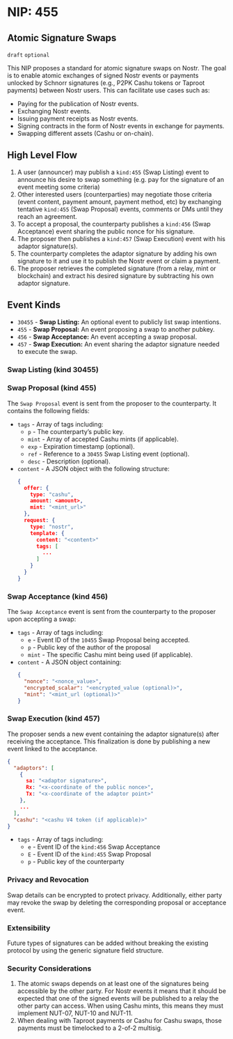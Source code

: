 # NIP: 455

## Atomic Signature Swaps

`draft` `optional`

This NIP proposes a standard for atomic signature swaps on Nostr. The goal is to enable atomic exchanges of signed Nostr events or payments unlocked by Schnorr signatures (e.g., P2PK Cashu tokens or Taproot payments) between Nostr users. This can facilitate use cases such as:

- Paying for the publication of Nostr events.
- Exchanging Nostr events.
- Issuing payment receipts as Nostr events.
- Signing contracts in the form of Nostr events in exchange for payments.
- Swapping different assets (Cashu or on-chain).

## High Level Flow

1. A user (announcer) may publish a `kind:455` (Swap Listing) event to announce his desire to swap something (e.g. pay for the signature of an event meeting some criteria)
2. Other interested users (counterparties) may negotiate those criteria (event content, payment amount, payment method, etc) by exchanging tentative `kind:455` (Swap Proposal) events, comments or DMs until they reach an agreement.
3. To accept a proposal, the counterparty publishes a `kind:456` (Swap Acceptance) event sharing the public nonce for his signature.
4. The proposer then publishes a `kind:457` (Swap Execution) event with his adaptor signature(s).
5. The counterparty completes the adaptor signature by adding his own signature to it and use it to publish the Nostr event or claim a payment.
6. The proposer retrieves the completed signature (from a relay, mint or blockchain) and extract his desired signature by subtracting his own adaptor signature.

## Event Kinds

- `30455` - **Swap Listing:** An optional event to publicly list swap intentions.
- `455` - **Swap Proposal:** An event proposing a swap to another pubkey.
- `456` - **Swap Acceptance:** An event accepting a swap proposal.
- `457` - **Swap Execution:** An event sharing the adaptor signature needed to execute the swap.

### Swap Listing (kind 30455)

### Swap Proposal (kind 455)

The `Swap Proposal` event is sent from the proposer to the counterparty. It contains the following fields:

- `tags` - Array of tags including:
  - `p` - The counterparty’s public key.
  - `mint` - Array of accepted Cashu mints (if applicable).
  - `exp` - Expiration timestamp (optional).
  - `ref` - Reference to a `30455` Swap Listing event (optional).
  - `desc` - Description (optional).
- `content` - A JSON object with the following structure:
  ```json
  {
    offer: {
      type: "cashu",
      amount: <amount>,
      mint: "<mint_url>"
    },
    request: {
      type: "nostr",
      template: {
        content: "<content>"
        tags: [
          ...
        ]
      }
    }
  }
  ```

### Swap Acceptance (kind 456)

The `Swap Acceptance` event is sent from the counterparty to the proposer upon accepting a swap:

- `tags` - Array of tags including:
  - `e` - Event ID of the `10455` Swap Proposal being accepted.
  - `p` - Public key of the author of the proposal
  - `mint` - The specific Cashu mint being used (if applicable).
- `content` - A JSON object containing:
  ```json
  {
    "nonce": "<nonce_value>",
    "encrypted_scalar": "<encrypted_value (optional)>",
    "mint": "<mint_url (optional)>"
  }
  ```

### Swap Execution (kind 457)

The proposer sends a new event containing the adaptor signature(s) after receiving the acceptance. This finalization is done by publishing a new event linked to the acceptance.

```json
{
  "adaptors": [
    {
      sa: "<adaptor signature>",
      Rx: "<x-coordinate of the public nonce>",
      Tx: "<x-coordinate of the adaptor point>"
    },
    ...
  ],
  "cashu": "<cashu V4 token (if applicable)>"
}
```

- `tags` - Array of tags including:
  - `e` - Event ID of the `kind:456` Swap Acceptance
  - `E` - Event ID of the `kind:455` Swap Proposal
  - `p` - Public key of the counterparty

### Privacy and Revocation

Swap details can be encrypted to protect privacy. Additionally, either party may revoke the swap by deleting the corresponding proposal or acceptance event.

### Extensibility

Future types of signatures can be added without breaking the existing protocol by using the generic signature field structure.

### Security Considerations

1. The atomic swaps depends on at least one of the signatures being accessible by the other party. For Nostr events it means that it should be expected that one of the signed events will be published to a relay the other party can access. When using Cashu mints, this means they must implement NUT-07, NUT-10 and NUT-11.
2. When dealing with Taproot payments or Cashu for Cashu swaps, those payments must be timelocked to a 2-of-2 multisig.
